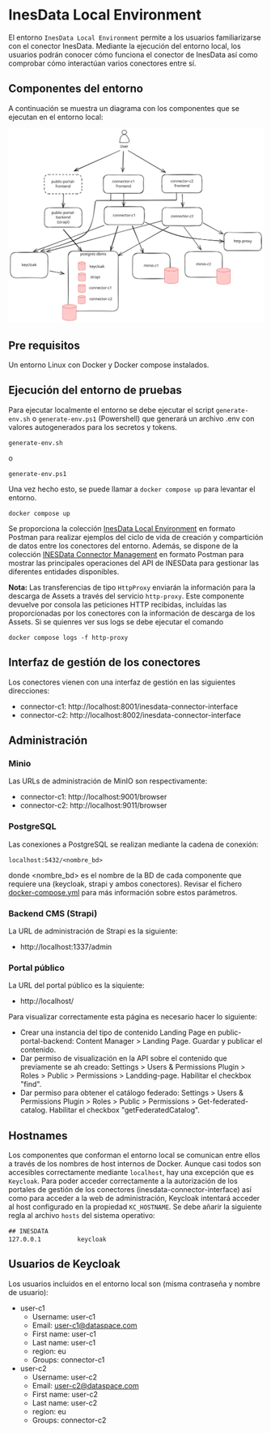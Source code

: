 # InesData Local Environment

El entorno `InesData Local Environment` permite a los usuarios familiarizarse con el conector InesData. Mediante la
ejecución del entorno local, los usuarios podrán conocer cómo funciona el conector de InesData así como comprobar cómo
interactúan varios conectores entre sí.

## Componentes del entorno

A continuación se muestra un diagrama con los componentes que se ejecutan en el entorno local:

![Local Components](./docs/inesdata-local-env.svg)

## Pre requisitos

Un entorno Linux con Docker y Docker compose instalados.

## Ejecución del entorno de pruebas

Para ejecutar localmente el entorno se debe ejecutar el script `generate-env.sh`  o `generate-env.ps1` (Powershell) que generará un archivo .env con
valores autogenerados para los secretos y tokens. 

```
generate-env.sh
```
o
```
generate-env.ps1
```

Una vez hecho esto, se puede llamar a `docker compose up` para levantar el entorno.

```
docker compose up
```


Se proporciona la colección [InesData Local
Environment](resources/operations/InesData_Local_Environment.postman_collection.json) en formato Postman para realizar
ejemplos del ciclo de vida de creación y compartición de datos entre los conectores del entorno. Además, se dispone de la colección [INESData Connector Management](resources/operations/InesData_Connector_Management_API.postman_collection.json) en formato Postman para mostrar las principales operaciones del API de INESData para gestionar las diferentes entidades disponibles.

**Nota:** Las transferencias de tipo `HttpProxy` enviarán la información para la descarga de Assets a través del
servicio `http-proxy`. Este componente devuelve por consola las peticiones HTTP recibidas, incluídas las proporcionadas
por los conectores con la información de descarga de los Assets. Si se quienres ver sus logs se debe ejecutar el comando 

```
docker compose logs -f http-proxy
```

## Interfaz de gestión de los conectores

Los conectores vienen con una interfaz de gestión en las siguientes direcciones:
- connector-c1: http://localhost:8001/inesdata-connector-interface
- connector-c2: http://localhost:8002/inesdata-connector-interface

## Administración

### Minio

Las URLs de administración de MinIO son respectivamente:
- connector-c1: http://localhost:9001/browser
- connector-c2: http://localhost:9011/browser

### PostgreSQL

Las conexiones a PostgreSQL se realizan mediante la cadena de conexión:
```
localhost:5432/<nombre_bd>
```

donde <nombre_bd> es el nombre de la BD de cada componente que requiere una (keycloak, strapi y ambos conectores).
Revisar el fichero [docker-compose.yml](docker-compose.yml) para más información sobre estos parámetros.

### Backend CMS (Strapi)

La URL de administración de Strapi es la siguiente:
- http://localhost:1337/admin

### Portal público

La URL del portal público es la siquiente:
- http://localhost/

Para visualizar correctamente esta página es necesario hacer lo siguiente:
- Crear una instancia del tipo de contenido Landing Page en public-portal-backend: Content Manager > Landing Page. Guardar y publicar el contenido.
- Dar permiso de visualización en la API sobre el contenido que previamente se ah creado: Settings > Users & Permissions Plugin > Roles > Public > Permissions > Landding-page. Habilitar el checkbox "find".
- Dar permiso para obtener el catálogo federado: Settings > Users & Permissions Plugin > Roles > Public > Permissions > Get-federated-catalog. Habilitar el checkbox "getFederatedCatalog".

## Hostnames

Los componentes que conforman el entorno local se comunican entre ellos a través de los nombres de host internos de Docker. Aunque casi todos son accesibles correctamente mediante `localhost`, hay una excepción que es `Keycloak`. Para poder acceder correctamente a la autorización de los portales de gestión de los conectores (inesdata-connector-interface) así como para acceder a la web de administración, Keycloak intentará acceder al host configurado en la propiedad `KC_HOSTNAME`. Se debe añarir la siguiente regla al archivo `hosts` del sistema operativo:

```
## INESDATA
127.0.0.1          keycloak
```

## Usuarios de Keycloak

Los usuarios incluidos en el entorno local son (misma contraseña y nombre de usuario):
- user-c1
  - Username: user-c1
  - Email: user-c1@dataspace.com
  - First name: user-c1
  - Last name: user-c1
  - region: eu
  - Groups: connector-c1
- user-c2
  - Username: user-c2
  - Email: user-c2@dataspace.com
  - First name: user-c2
  - Last name: user-c2
  - region: eu
  - Groups: connector-c2
